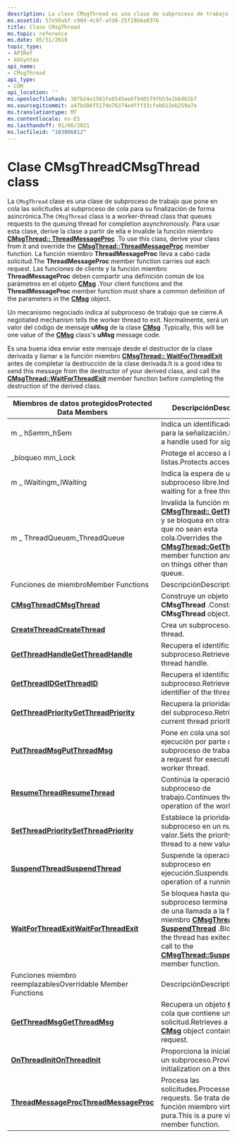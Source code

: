 ```yaml
---
description: La clase CMsgThread es una clase de subproceso de trabajo que pone en cola las solicitudes al subproceso de cola para su finalización de forma asincrónica.
ms.assetid: 57e50abf-c90d-4c8f-afd8-25f29b6a0376
title: Clase CMsgThread
ms.topic: reference
ms.date: 05/31/2018
topic_type:
- APIRef
- kbSyntax
api_name:
- CMsgThread
api_type:
- COM
api_location: ''
ms.openlocfilehash: 307b24e1563fe0545ee6f9405f9fb53e1b6d61b7
ms.sourcegitcommit: a47bd86f517de76374e4fff33cfeb613eb259a7e
ms.translationtype: MT
ms.contentlocale: es-ES
ms.lasthandoff: 01/06/2021
ms.locfileid: "103806812"
---
```

# <a name="cmsgthread-class"></a><span data-ttu-id="7c807-103">Clase CMsgThread</span><span class="sxs-lookup"><span data-stu-id="7c807-103">CMsgThread class</span></span>

<span data-ttu-id="7c807-104">La `CMsgThread` clase es una clase de subproceso de trabajo que pone en cola las solicitudes al subproceso de cola para su finalización de forma asincrónica.</span><span class="sxs-lookup"><span data-stu-id="7c807-104">The `CMsgThread` class is a worker-thread class that queues requests to the queuing thread for completion asynchronously.</span></span> <span data-ttu-id="7c807-105">Para usar esta clase, derive la clase a partir de ella e invalide la función miembro [**CMsgThread:: ThreadMessageProc**](cmsgthread-threadmessageproc.md) .</span><span class="sxs-lookup"><span data-stu-id="7c807-105">To use this class, derive your class from it and override the [**CMsgThread::ThreadMessageProc**](cmsgthread-threadmessageproc.md) member function.</span></span> <span data-ttu-id="7c807-106">La función miembro **ThreadMessageProc** lleva a cabo cada solicitud.</span><span class="sxs-lookup"><span data-stu-id="7c807-106">The **ThreadMessageProc** member function carries out each request.</span></span> <span data-ttu-id="7c807-107">Las funciones de cliente y la función miembro **ThreadMessageProc** deben compartir una definición común de los parámetros en el objeto [**CMsg**](cmsg.md) .</span><span class="sxs-lookup"><span data-stu-id="7c807-107">Your client functions and the **ThreadMessageProc** member function must share a common definition of the parameters in the [**CMsg**](cmsg.md) object.</span></span>

<span data-ttu-id="7c807-108">Un mecanismo negociado indica al subproceso de trabajo que se cierre.</span><span class="sxs-lookup"><span data-stu-id="7c807-108">A negotiated mechanism tells the worker thread to exit.</span></span> <span data-ttu-id="7c807-109">Normalmente, será un valor del código de mensaje **uMsg** de la clase [**CMsg**](cmsg.md) .</span><span class="sxs-lookup"><span data-stu-id="7c807-109">Typically, this will be one value of the [**CMsg**](cmsg.md) class's **uMsg** message code.</span></span>

<span data-ttu-id="7c807-110">Es una buena idea enviar este mensaje desde el destructor de la clase derivada y llamar a la función miembro [**CMsgThread:: WaitForThreadExit**](cmsgthread-waitforthreadexit.md) antes de completar la destrucción de la clase derivada.</span><span class="sxs-lookup"><span data-stu-id="7c807-110">It is a good idea to send this message from the destructor of your derived class, and call the [**CMsgThread::WaitForThreadExit**](cmsgthread-waitforthreadexit.md) member function before completing the destruction of the derived class.</span></span>



| <span data-ttu-id="7c807-111">Miembros de datos protegidos</span><span class="sxs-lookup"><span data-stu-id="7c807-111">Protected Data Members</span></span>                                    | <span data-ttu-id="7c807-112">Descripción</span><span class="sxs-lookup"><span data-stu-id="7c807-112">Description</span></span>                                                                                                                           |
|-----------------------------------------------------------|---------------------------------------------------------------------------------------------------------------------------------------|
| <span data-ttu-id="7c807-113">m \_ hSem</span><span class="sxs-lookup"><span data-stu-id="7c807-113">m\_hSem</span></span>                                                   | <span data-ttu-id="7c807-114">Indica un identificador usado para la señalización.</span><span class="sxs-lookup"><span data-stu-id="7c807-114">Indicates a handle used for signaling.</span></span>                                                                                                |
| <span data-ttu-id="7c807-115">\_bloqueo m</span><span class="sxs-lookup"><span data-stu-id="7c807-115">m\_Lock</span></span>                                                   | <span data-ttu-id="7c807-116">Protege el acceso a las listas.</span><span class="sxs-lookup"><span data-stu-id="7c807-116">Protects access to lists.</span></span>                                                                                                             |
| <span data-ttu-id="7c807-117">m \_ lWaiting</span><span class="sxs-lookup"><span data-stu-id="7c807-117">m\_lWaiting</span></span>                                               | <span data-ttu-id="7c807-118">Indica la espera de un subproceso libre.</span><span class="sxs-lookup"><span data-stu-id="7c807-118">Indicates waiting for a free thread.</span></span>                                                                                                  |
| <span data-ttu-id="7c807-119">m \_ ThreadQueue</span><span class="sxs-lookup"><span data-stu-id="7c807-119">m\_ThreadQueue</span></span>                                            | <span data-ttu-id="7c807-120">Invalida la función miembro [**CMsgThread:: GetThreadMsg**](cmsgthread-getthreadmsg.md) y se bloquea en otras cosas que no sean esta cola.</span><span class="sxs-lookup"><span data-stu-id="7c807-120">Overrides the [**CMsgThread::GetThreadMsg**](cmsgthread-getthreadmsg.md) member function and blocks on things other than this queue.</span></span> |
| <span data-ttu-id="7c807-121">Funciones de miembro</span><span class="sxs-lookup"><span data-stu-id="7c807-121">Member Functions</span></span>                                          | <span data-ttu-id="7c807-122">Descripción</span><span class="sxs-lookup"><span data-stu-id="7c807-122">Description</span></span>                                                                                                                           |
| [<span data-ttu-id="7c807-123">**CMsgThread**</span><span class="sxs-lookup"><span data-stu-id="7c807-123">**CMsgThread**</span></span>](cmsgthread-cmsgthread.md)               | <span data-ttu-id="7c807-124">Construye un objeto **CMsgThread** .</span><span class="sxs-lookup"><span data-stu-id="7c807-124">Constructs a **CMsgThread** object.</span></span>                                                                                                   |
| [<span data-ttu-id="7c807-125">**CreateThread**</span><span class="sxs-lookup"><span data-stu-id="7c807-125">**CreateThread**</span></span>](cmsgthread-createthread.md)           | <span data-ttu-id="7c807-126">Crea un subproceso.</span><span class="sxs-lookup"><span data-stu-id="7c807-126">Creates a thread.</span></span>                                                                                                                     |
| [<span data-ttu-id="7c807-127">**GetThreadHandle**</span><span class="sxs-lookup"><span data-stu-id="7c807-127">**GetThreadHandle**</span></span>](cmsgthread-getthreadhandle.md)     | <span data-ttu-id="7c807-128">Recupera el identificador del subproceso.</span><span class="sxs-lookup"><span data-stu-id="7c807-128">Retrieves the thread handle.</span></span>                                                                                                          |
| [<span data-ttu-id="7c807-129">**GetThreadID**</span><span class="sxs-lookup"><span data-stu-id="7c807-129">**GetThreadID**</span></span>](cmsgthread-getthreadid.md)             | <span data-ttu-id="7c807-130">Recupera el identificador del subproceso.</span><span class="sxs-lookup"><span data-stu-id="7c807-130">Retrieves the identifier of the thread.</span></span>                                                                                               |
| [<span data-ttu-id="7c807-131">**GetThreadPriority**</span><span class="sxs-lookup"><span data-stu-id="7c807-131">**GetThreadPriority**</span></span>](cmsgthread-getthreadpriority.md) | <span data-ttu-id="7c807-132">Recupera la prioridad actual del subproceso.</span><span class="sxs-lookup"><span data-stu-id="7c807-132">Retrieves the current thread priority.</span></span>                                                                                                |
| [<span data-ttu-id="7c807-133">**PutThreadMsg**</span><span class="sxs-lookup"><span data-stu-id="7c807-133">**PutThreadMsg**</span></span>](cmsgthread-putthreadmsg.md)           | <span data-ttu-id="7c807-134">Pone en cola una solicitud de ejecución por parte del subproceso de trabajo.</span><span class="sxs-lookup"><span data-stu-id="7c807-134">Queues a request for execution by the worker thread.</span></span>                                                                                  |
| [<span data-ttu-id="7c807-135">**ResumeThread**</span><span class="sxs-lookup"><span data-stu-id="7c807-135">**ResumeThread**</span></span>](cmsgthread-resumethread.md)           | <span data-ttu-id="7c807-136">Continúa la operación del subproceso de trabajo.</span><span class="sxs-lookup"><span data-stu-id="7c807-136">Continues the operation of the worker thread.</span></span>                                                                                         |
| [<span data-ttu-id="7c807-137">**SetThreadPriority**</span><span class="sxs-lookup"><span data-stu-id="7c807-137">**SetThreadPriority**</span></span>](cmsgthread-setthreadpriority.md) | <span data-ttu-id="7c807-138">Establece la prioridad del subproceso en un nuevo valor.</span><span class="sxs-lookup"><span data-stu-id="7c807-138">Sets the priority of the thread to a new value.</span></span>                                                                                       |
| [<span data-ttu-id="7c807-139">**SuspendThread**</span><span class="sxs-lookup"><span data-stu-id="7c807-139">**SuspendThread**</span></span>](cmsgthread-suspendthread.md)         | <span data-ttu-id="7c807-140">Suspende la operación de un subproceso en ejecución.</span><span class="sxs-lookup"><span data-stu-id="7c807-140">Suspends the operation of a running thread.</span></span>                                                                                           |
| [<span data-ttu-id="7c807-141">**WaitForThreadExit**</span><span class="sxs-lookup"><span data-stu-id="7c807-141">**WaitForThreadExit**</span></span>](cmsgthread-waitforthreadexit.md) | <span data-ttu-id="7c807-142">Se bloquea hasta que el subproceso termina después de una llamada a la función miembro [**CMsgThread:: SuspendThread**](cmsgthread-suspendthread.md) .</span><span class="sxs-lookup"><span data-stu-id="7c807-142">Blocks until the thread has exited after a call to the [**CMsgThread::SuspendThread**](cmsgthread-suspendthread.md) member function.</span></span> |
| <span data-ttu-id="7c807-143">Funciones miembro reemplazables</span><span class="sxs-lookup"><span data-stu-id="7c807-143">Overridable Member Functions</span></span>                              | <span data-ttu-id="7c807-144">Descripción</span><span class="sxs-lookup"><span data-stu-id="7c807-144">Description</span></span>                                                                                                                           |
| [<span data-ttu-id="7c807-145">**GetThreadMsg**</span><span class="sxs-lookup"><span data-stu-id="7c807-145">**GetThreadMsg**</span></span>](cmsgthread-getthreadmsg.md)           | <span data-ttu-id="7c807-146">Recupera un objeto [**CMsg**](cmsg.md) en cola que contiene una solicitud.</span><span class="sxs-lookup"><span data-stu-id="7c807-146">Retrieves a queued [**CMsg**](cmsg.md) object containing a request.</span></span>                                                                  |
| [<span data-ttu-id="7c807-147">**OnThreadInit**</span><span class="sxs-lookup"><span data-stu-id="7c807-147">**OnThreadInit**</span></span>](cmsgthread-onthreadinit.md)           | <span data-ttu-id="7c807-148">Proporciona la inicialización en un subproceso.</span><span class="sxs-lookup"><span data-stu-id="7c807-148">Provides initialization on a thread.</span></span>                                                                                                  |
| [<span data-ttu-id="7c807-149">**ThreadMessageProc**</span><span class="sxs-lookup"><span data-stu-id="7c807-149">**ThreadMessageProc**</span></span>](cmsgthread-threadmessageproc.md) | <span data-ttu-id="7c807-150">Procesa las solicitudes.</span><span class="sxs-lookup"><span data-stu-id="7c807-150">Processes requests.</span></span> <span data-ttu-id="7c807-151">Se trata de una función miembro virtual pura.</span><span class="sxs-lookup"><span data-stu-id="7c807-151">This is a pure virtual member function.</span></span>                                                                           |



 

 

 



